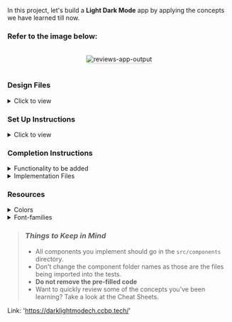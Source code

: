 In this project, let's build a **Light Dark Mode** app by applying the concepts we have learned till now.

### Refer to the image below:

<br/>
<div style="text-align: center;">
<img src="https://assets.ccbp.in/frontend/content/react-js/light-dark-mode-output.gif" alt="reviews-app-output" style="max-width:80%;box-shadow:0 2.8px 2.2px rgba(0, 0, 0, 0.12)">
</div>
<br/>

### Design Files

<details>
<summary>Click to view</summary>

- [Extra Small (Size < 576px), Small (Size >= 576px)](https://assets.ccbp.in/frontend/content/react-js/light-dark-mode-sm-output.png)
- [Medium (Size >= 768px), Large (Size >= 992px) and Extra Large (Size >= 1200px)](https://assets.ccbp.in/frontend/content/react-js/light-dark-mode-lg-output.png)

</details>

### Set Up Instructions

<details>
<summary>Click to view</summary>

- Download dependencies by running `npm install`
- Start up the app using `npm start`
</details>

### Completion Instructions

<details>
<summary>Functionality to be added</summary>
<br/>

The app must have the following functionalities

- When the app is opened, the UI should be displayed in Dark mode
- When the app is in Dark mode and the **Light Mode** button is clicked
  - The UI should be displayed in Light mode
  - The text content in the button should be changed to **Dark Mode**
- When the app is in Light mode and the **Dark Mode** button is clicked
  - The UI should be displayed in Dark mode
  - The text content in the button should be changed to **Light Mode**

</details>

<details>
<summary>Implementation Files</summary>
<br/>

Use these files to complete the implementation:

- `src/components/LightDarkMode/index.js`
- `src/components/LightDarkMode/index.css`
</details>

### Resources

<details>
<summary>Colors</summary>

<br/>

<div style="background-color: #000000 ; width: 150px; padding: 10px; color: white">Hex: #000000</div>
<div style="background-color: #ffffff ; width: 150px; padding: 10px; color: black">Hex: #ffffff</div>

</details>

<details>
<summary>Font-families</summary>

- Roboto

</details>

> ### _Things to Keep in Mind_
>
> - All components you implement should go in the `src/components` directory.
> - Don't change the component folder names as those are the files being imported into the tests.
> - **Do not remove the pre-filled code**
> - Want to quickly review some of the concepts you’ve been learning? Take a look at the Cheat Sheets.

Link: 'https://darklightmodech.ccbp.tech/'
